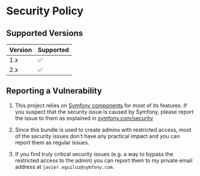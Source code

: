 # Security Policy

## Supported Versions

| Version | Supported          |
| ------- | ------------------ |
| 1.x     | :white_check_mark: |
| 2.x     | :white_check_mark: |

## Reporting a Vulnerability

1) This project relies on [Symfony components][1] for most of its features.
   If you suspect that the security issue is caused by Symfony, please report
   the issue to them as explained in [symfony.com/security][2]

2) Since this bundle is used to create admins with restricted access, most of
   the security issues don't have any practical impact and you can report them
   as regular issues.

3) If you find truly critical security issues (e.g. a way to bypass the
   restricted access to the admin) you can report them to my private email
   address at `javier.eguiluz@symfony.com`.

[1]: https://symfony.com/components
[2]: https://symfony.com/security
